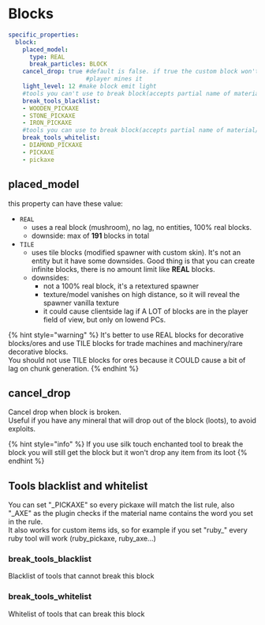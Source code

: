 # Blocks

```yaml
specific_properties:
  block:
    placed_model:
      type: REAL
      break_particles: BLOCK
    cancel_drop: true #default is false. if true the custom block won't be dropped when
                      #player mines it
    light_level: 12 #make block emit light
    #tools you can't use to break block(accepts partial name of material/customitem)
    break_tools_blacklist:
    - WOODEN_PICKAXE
    - STONE_PICKAXE
    - IRON_PICKAXE
    #tools you can use to break block(accepts partial name of material/customitem)
    break_tools_whitelist:
    - DIAMOND_PICKAXE
    - PICKAXE
    - pickaxe
```

## placed\_model

this property can have these value:

* `REAL`
  * uses a real block \(mushroom\), no lag, no entities, 100% real blocks.
  * downside: max of **191** blocks in total
* `TILE`
  * uses tile blocks \(modified spawner with custom skin\). It's not an entity but it have some downsides. Good thing is that you can create infinite blocks, there is no amount limit like **REAL** blocks.
  * downsides:
    * not a 100% real block, it's a retextured spawner
    * texture/model vanishes on high distance, so it will reveal the spawner vanilla texture
    * it could cause clientside lag if A LOT of blocks are in the player field of view, but only on lowend PCs.

{% hint style="warning" %}
It's better to use REAL blocks for decorative blocks/ores and use TILE blocks for trade machines and machinery/rare decorative blocks.  
You should not use TILE blocks for ores because it COULD cause a bit of lag on chunk generation.
{% endhint %}

## cancel\_drop

Cancel drop when block is broken.  
Useful if you have any mineral that will drop out of the block \(loots\), to avoid exploits.

{% hint style="info" %}
If you use silk touch enchanted tool to break the block you will still get the block but it won't drop any item from its loot 
{% endhint %}

## Tools blacklist and whitelist

You can set "\_PICKAXE" so every pickaxe will match the list rule, also "\_AXE" as the plugin checks if the material name contains the word you set in the rule.  
It also works for custom items ids, so for example if you set "ruby\_" every ruby tool will work \(ruby\_pickaxe, ruby\_axe...\)

### break\_tools\_blacklist

Blacklist of tools that cannot break this block

### break\_tools\_whitelist

Whitelist of tools that can break this block

